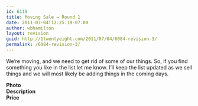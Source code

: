 ```yaml
---
id: 6119
title: Moving Sale — Round 1
date: 2011-07-04T12:25:19-07:00
author: wbhamilton
layout: revision
guid: http://1twentyeight.com/2011/07/04/6084-revision-3/
permalink: /6084-revision-3/
---
```

We&#8217;re moving, and we need to get rid of some of our things. So, if you find something you like in the list let me know. I&#8217;ll keep the list updated as we sell things and we will most likely be adding things in the coming days.

<div class="threecol-one">
  <strong>Photo</strong>
</div>

<div class="threecol-one">
  <strong>Description</strong>
</div>

<div class="threecol-one last">
  <strong>Price</strong>
</div>

<div class="clear">
</div>